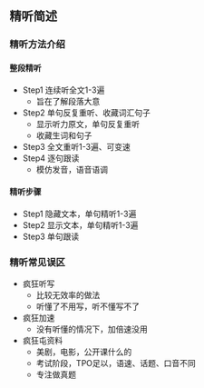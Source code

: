 ## 精听简述
### 精听方法介绍
#### 整段精听
  - Step1 连续听全文1-3遍
    - 旨在了解段落大意
  - Step2 单句反复重听、收藏词汇句子
    - 显示听力原文，单句反复重听
    - 收藏生词和句子
  - Step3 全文重听1-3遍、可变速
  - Step4 逐句跟读
    - 模仿发音，语音语调

#### 精听步骤
  - Step1 隐藏文本，单句精听1-3遍
  - Step2 显示文本，单句精听1-3遍
  - Step3 单句跟读

### 精听常见误区
  - 疯狂听写
    - 比较无效率的做法
    - 听懂了不用写，听不懂写不了
  - 疯狂加速
    - 没有听懂的情况下，加倍速没用
  - 疯狂屯资料
    - 美剧，电影，公开课什么的
    - 考试阶段，TPO足以，语速、话题、口音不同
    - 专注做真题
